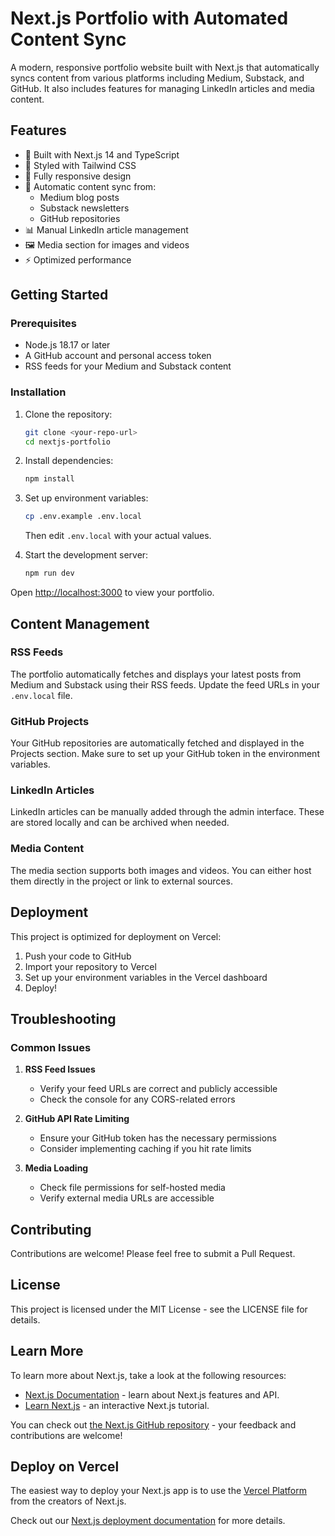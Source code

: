 # Next.js Portfolio with Automated Content Sync

A modern, responsive portfolio website built with Next.js that automatically syncs content from various platforms including Medium, Substack, and GitHub. It also includes features for managing LinkedIn articles and media content.

## Features

- 🚀 Built with Next.js 14 and TypeScript
- 🎨 Styled with Tailwind CSS
- 📱 Fully responsive design
- 📝 Automatic content sync from:
  - Medium blog posts
  - Substack newsletters
  - GitHub repositories
- 📊 Manual LinkedIn article management
- 🖼️ Media section for images and videos
- ⚡ Optimized performance

## Getting Started

### Prerequisites

- Node.js 18.17 or later
- A GitHub account and personal access token
- RSS feeds for your Medium and Substack content

### Installation

1. Clone the repository:
   ```bash
   git clone <your-repo-url>
   cd nextjs-portfolio
   ```

2. Install dependencies:
   ```bash
   npm install
   ```

3. Set up environment variables:
   ```bash
   cp .env.example .env.local
   ```
   Then edit `.env.local` with your actual values.

4. Start the development server:
   ```bash
   npm run dev
   ```

Open [http://localhost:3000](http://localhost:3000) to view your portfolio.

## Content Management

### RSS Feeds
The portfolio automatically fetches and displays your latest posts from Medium and Substack using their RSS feeds. Update the feed URLs in your `.env.local` file.

### GitHub Projects
Your GitHub repositories are automatically fetched and displayed in the Projects section. Make sure to set up your GitHub token in the environment variables.

### LinkedIn Articles
LinkedIn articles can be manually added through the admin interface. These are stored locally and can be archived when needed.

### Media Content
The media section supports both images and videos. You can either host them directly in the project or link to external sources.

## Deployment

This project is optimized for deployment on Vercel:

1. Push your code to GitHub
2. Import your repository to Vercel
3. Set up your environment variables in the Vercel dashboard
4. Deploy!

## Troubleshooting

### Common Issues

1. **RSS Feed Issues**
   - Verify your feed URLs are correct and publicly accessible
   - Check the console for any CORS-related errors

2. **GitHub API Rate Limiting**
   - Ensure your GitHub token has the necessary permissions
   - Consider implementing caching if you hit rate limits

3. **Media Loading**
   - Check file permissions for self-hosted media
   - Verify external media URLs are accessible

## Contributing

Contributions are welcome! Please feel free to submit a Pull Request.

## License

This project is licensed under the MIT License - see the LICENSE file for details.

## Learn More

To learn more about Next.js, take a look at the following resources:

- [Next.js Documentation](https://nextjs.org/docs) - learn about Next.js features and API.
- [Learn Next.js](https://nextjs.org/learn) - an interactive Next.js tutorial.

You can check out [the Next.js GitHub repository](https://github.com/vercel/next.js) - your feedback and contributions are welcome!

## Deploy on Vercel

The easiest way to deploy your Next.js app is to use the [Vercel Platform](https://vercel.com/new?utm_medium=default-template&filter=next.js&utm_source=create-next-app&utm_campaign=create-next-app-readme) from the creators of Next.js.

Check out our [Next.js deployment documentation](https://nextjs.org/docs/app/building-your-application/deploying) for more details.
